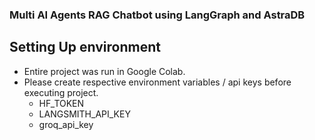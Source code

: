### Multi AI Agents RAG Chatbot using LangGraph and AstraDB


## Setting Up environment
- Entire project was run in Google Colab.
- Please create respective environment variables / api keys before executing project.
  - HF_TOKEN
  - LANGSMITH_API_KEY
  - groq_api_key
